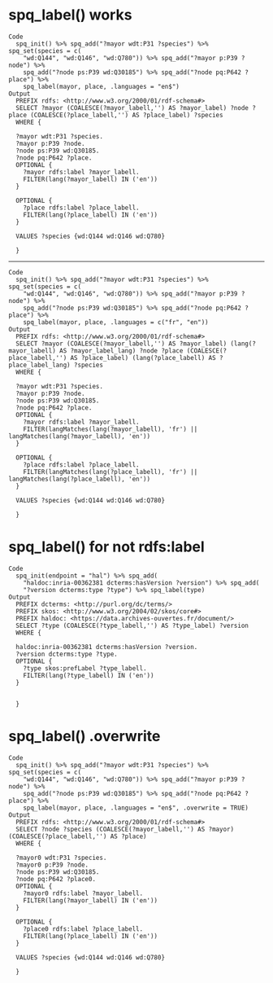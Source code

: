 # spq_label() works

    Code
      spq_init() %>% spq_add("?mayor wdt:P31 ?species") %>% spq_set(species = c(
        "wd:Q144", "wd:Q146", "wd:Q780")) %>% spq_add("?mayor p:P39 ?node") %>%
        spq_add("?node ps:P39 wd:Q30185") %>% spq_add("?node pq:P642 ?place") %>%
        spq_label(mayor, place, .languages = "en$")
    Output
      PREFIX rdfs: <http://www.w3.org/2000/01/rdf-schema#>
      SELECT ?mayor (COALESCE(?mayor_labell,'') AS ?mayor_label) ?node ?place (COALESCE(?place_labell,'') AS ?place_label) ?species
      WHERE {
      
      ?mayor wdt:P31 ?species.
      ?mayor p:P39 ?node.
      ?node ps:P39 wd:Q30185.
      ?node pq:P642 ?place.
      OPTIONAL {
      	?mayor rdfs:label ?mayor_labell.
      	FILTER(lang(?mayor_labell) IN ('en'))
      }
      
      OPTIONAL {
      	?place rdfs:label ?place_labell.
      	FILTER(lang(?place_labell) IN ('en'))
      }
      
      VALUES ?species {wd:Q144 wd:Q146 wd:Q780}
      
      }
      

---

    Code
      spq_init() %>% spq_add("?mayor wdt:P31 ?species") %>% spq_set(species = c(
        "wd:Q144", "wd:Q146", "wd:Q780")) %>% spq_add("?mayor p:P39 ?node") %>%
        spq_add("?node ps:P39 wd:Q30185") %>% spq_add("?node pq:P642 ?place") %>%
        spq_label(mayor, place, .languages = c("fr", "en"))
    Output
      PREFIX rdfs: <http://www.w3.org/2000/01/rdf-schema#>
      SELECT ?mayor (COALESCE(?mayor_labell,'') AS ?mayor_label) (lang(?mayor_labell) AS ?mayor_label_lang) ?node ?place (COALESCE(?place_labell,'') AS ?place_label) (lang(?place_labell) AS ?place_label_lang) ?species
      WHERE {
      
      ?mayor wdt:P31 ?species.
      ?mayor p:P39 ?node.
      ?node ps:P39 wd:Q30185.
      ?node pq:P642 ?place.
      OPTIONAL {
      	?mayor rdfs:label ?mayor_labell.
      	FILTER(langMatches(lang(?mayor_labell), 'fr') || langMatches(lang(?mayor_labell), 'en'))
      }
      
      OPTIONAL {
      	?place rdfs:label ?place_labell.
      	FILTER(langMatches(lang(?place_labell), 'fr') || langMatches(lang(?place_labell), 'en'))
      }
      
      VALUES ?species {wd:Q144 wd:Q146 wd:Q780}
      
      }
      

# spq_label() for not rdfs:label

    Code
      spq_init(endpoint = "hal") %>% spq_add(
        "haldoc:inria-00362381 dcterms:hasVersion ?version") %>% spq_add(
        "?version dcterms:type ?type") %>% spq_label(type)
    Output
      PREFIX dcterms: <http://purl.org/dc/terms/>
      PREFIX skos: <http://www.w3.org/2004/02/skos/core#>
      PREFIX haldoc: <https://data.archives-ouvertes.fr/document/>
      SELECT ?type (COALESCE(?type_labell,'') AS ?type_label) ?version
      WHERE {
      
      haldoc:inria-00362381 dcterms:hasVersion ?version.
      ?version dcterms:type ?type.
      OPTIONAL {
      	?type skos:prefLabel ?type_labell.
      	FILTER(lang(?type_labell) IN ('en'))
      }
      
      
      }
      

# spq_label() .overwrite

    Code
      spq_init() %>% spq_add("?mayor wdt:P31 ?species") %>% spq_set(species = c(
        "wd:Q144", "wd:Q146", "wd:Q780")) %>% spq_add("?mayor p:P39 ?node") %>%
        spq_add("?node ps:P39 wd:Q30185") %>% spq_add("?node pq:P642 ?place") %>%
        spq_label(mayor, place, .languages = "en$", .overwrite = TRUE)
    Output
      PREFIX rdfs: <http://www.w3.org/2000/01/rdf-schema#>
      SELECT ?node ?species (COALESCE(?mayor_labell,'') AS ?mayor) (COALESCE(?place_labell,'') AS ?place)
      WHERE {
      
      ?mayor0 wdt:P31 ?species.
      ?mayor0 p:P39 ?node.
      ?node ps:P39 wd:Q30185.
      ?node pq:P642 ?place0.
      OPTIONAL {
      	?mayor0 rdfs:label ?mayor_labell.
      	FILTER(lang(?mayor_labell) IN ('en'))
      }
      
      OPTIONAL {
      	?place0 rdfs:label ?place_labell.
      	FILTER(lang(?place_labell) IN ('en'))
      }
      
      VALUES ?species {wd:Q144 wd:Q146 wd:Q780}
      
      }
      


